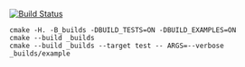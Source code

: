 [![Build Status](https://travis-ci.org/SVolkoff/stack-0.0.5.svg?branch=master)](https://travis-ci.org/SVolkoff/stack-0.0.5)

```
cmake -H. -B_builds -DBUILD_TESTS=ON -DBUILD_EXAMPLES=ON
cmake --build _builds
cmake --build _builds --target test -- ARGS=--verbose
_builds/example
```

